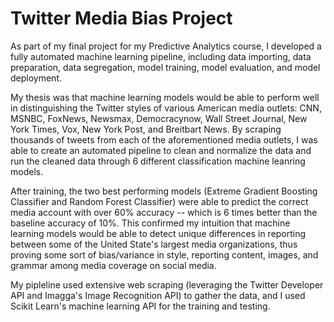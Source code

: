 # Twitter Media Bias Project

As part of my final project for my Predictive Analytics course, I developed a fully automated machine learning pipeline, including data importing, data preparation, data segregation, model training, model evaluation, and model deployment.

My thesis was that machine learning models would be able to perform well in distinguishing the Twitter styles of various American media outlets:  CNN, MSNBC, FoxNews, Newsmax, Democracynow, Wall Street Journal, New York Times, Vox, New York Post, and Breitbart News. By scraping thousands of tweets from each of the aforementioned media outlets, I was able to create an automated pipeline to clean and normalize the data and run the cleaned data through 6 different classification machine leanring models.

After training, the two best performing models (Extreme Gradient Boosting Classifier and Random Forest Classifier) were able to predict the correct media account with over 60% accuracy -- which is 6 times better than the baseline accuracy of 10%. This confirmed my intuition that machine learning models would be able to detect unique differences in reporting between some of the United State's largest media organizations, thus proving some sort of bias/variance in style, reporting content, images, and grammar among media coverage on social media.

My pipleline used extensive web scraping (leveraging the Twitter Developer API and Imagga's Image Recognition API) to gather the data, and I used Scikit Learn's machine learning API for the training and testing. 
